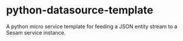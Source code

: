 # python-datasource-template
A python micro service template for feeding a JSON entity stream to a Sesam service instance.
